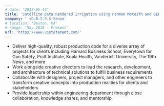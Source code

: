 ```yaml
---
# date: '2018-05-14'
title: 'Satellite Data Rendered Irrigation using Penman Moteith and SEBAL - Sensor'
company: ' sD.R.I.P.S-Sense'
# location: 'Boston, MA'
# range: 'May 2018 - Present'
url: 'https://www.upstatement.com/'
---
```


- Deliver high-quality, robust production code for a diverse array of projects for clients including Harvard Business School, Everytown for Gun Safety, Pratt Institute, Koala Health, Vanderbilt University, The 19th News, and more
- Work alongside creative directors to lead the research, development, and architecture of technical solutions to fulfill business requirements
- Collaborate with designers, project managers, and other engineers to transform creative concepts into production realities for clients and stakeholders
- Provide leadership within engineering department through close collaboration, knowledge shares, and mentorship
